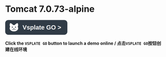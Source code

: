 # Tomcat 7.0.73-alpine

<a href="https://www.vsplate.com/?docker-compose=https://github.com/vsplate/dcenvs/tomcat/7.0.73-alpine"><img alt="VSPLATE GO" src="https://raw.githubusercontent.com/vsplate/images/master/vsgo_btn.png" width="200px"></a>

**Click the `VSPLATE GO` button to launch a demo online / 点击`VSPLATE GO`按钮创建在线环境**
